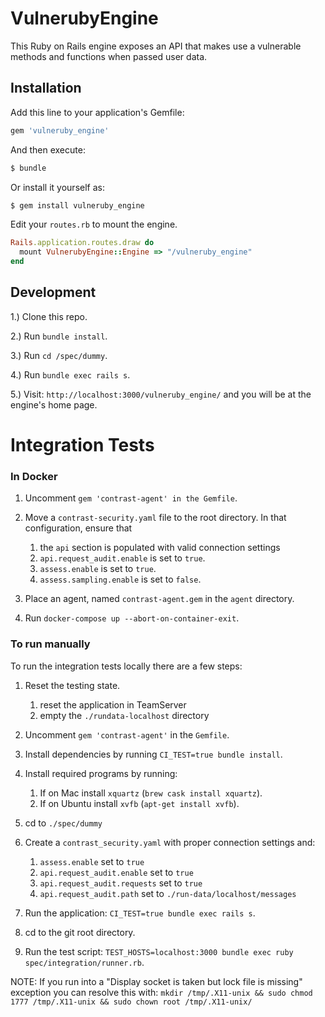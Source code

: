# VulnerubyEngine
This Ruby on Rails engine exposes an API that makes use a vulnerable methods and functions when passed user data.

## Installation
Add this line to your application's Gemfile:

```ruby
gem 'vulneruby_engine'
```

And then execute:
```bash
$ bundle
```

Or install it yourself as:
```bash
$ gem install vulneruby_engine
```

Edit your `routes.rb` to mount the engine. 
```ruby
Rails.application.routes.draw do
  mount VulnerubyEngine::Engine => "/vulneruby_engine"
end
```

## Development

1.) Clone this repo.

2.) Run `bundle install`.

3.) Run `cd /spec/dummy`.

4.) Run `bundle exec rails s`.

5.) Visit: `http://localhost:3000/vulneruby_engine/` and you will be at the engine's home page.

# Integration Tests



### In Docker

1. Uncomment `gem 'contrast-agent' in the Gemfile`.

2. Move a `contrast-security.yaml` file to the root directory. In that configuration, ensure that 
   1. the `api` section is populated with valid connection settings
   2. `api.request_audit.enable` is set to `true`.
   3. `assess.enable` is set to `true`.
   4. `assess.sampling.enable` is set to `false`.

3. Place an agent, named `contrast-agent.gem` in the `agent` directory.

4. Run `docker-compose up --abort-on-container-exit`.

### To run manually

To run the integration tests locally there are a few steps: 

1. Reset the testing state.
   1. reset the application in TeamServer
   2. empty the `./rundata-localhost` directory

2. Uncomment `gem 'contrast-agent'` in the `Gemfile`.

3. Install dependencies by running `CI_TEST=true bundle install`.

4. Install required programs by running:
   1. If on Mac install `xquartz` (`brew cask install xquartz`).
   2. If on Ubuntu install `xvfb` (`apt-get install xvfb`).

5. cd to `./spec/dummy`

6. Create a `contrast_security.yaml` with proper connection settings and:
    1. `assess.enable` set to `true`
    2. `api.request_audit.enable` set to `true`
    3. `api.request_audit.requests` set to `true`
    4. `api.request_audit.path` set to `./run-data/localhost/messages`

7. Run the application: `CI_TEST=true bundle exec rails s`.

8. cd to the git root directory.

9. Run the test script: `TEST_HOSTS=localhost:3000 bundle exec ruby spec/integration/runner.rb`.

NOTE: If you run into a "Display socket is taken but lock file is missing" exception you can resolve this with:
`mkdir /tmp/.X11-unix && sudo chmod 1777 /tmp/.X11-unix && sudo chown root /tmp/.X11-unix/`